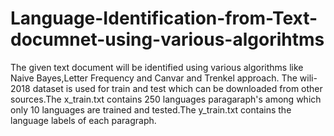 # Language-Identification-from-Text-documnet-using-various-algorihtms
The given text document will be identified using various algorithms like Naive Bayes,Letter Frequency and Canvar and Trenkel approach.
The wili-2018 dataset is used for train and test which can be downloaded from other sources.The x_train.txt contains 250 languages paragaraph's among which only 10 languages are trained and tested.The y_train.txt contains the language labels of each paragraph.
